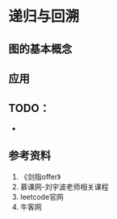 # 递归与回溯

## 图的基本概念


## 应用



## TODO：

* 

## 参考资料

1. 《剑指offer》
2. 慕课网-刘宇波老师相关课程
3. leetcode官网
4. 牛客网